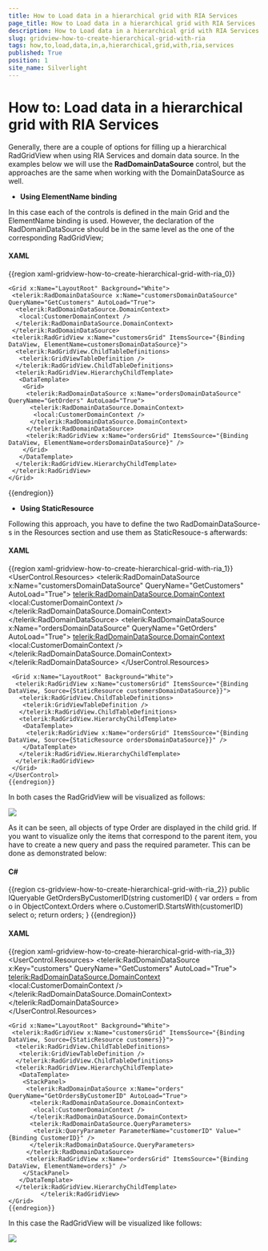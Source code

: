 ```yaml
---
title: How to Load data in a hierarchical grid with RIA Services
page_title: How to Load data in a hierarchical grid with RIA Services
description: How to Load data in a hierarchical grid with RIA Services
slug: gridview-how-to-create-hierarchical-grid-with-ria
tags: how,to,load,data,in,a,hierarchical,grid,with,ria,services
published: True
position: 1
site_name: Silverlight
---
```


# How to: Load data in a hierarchical grid with RIA Services

Generally, there are a couple of options for filling up a hierarchical RadGridView when using RIA Services and domain data source. In the examples below we will use the __RadDomainDataSource__ control, but the approaches are the same when working with the DomainDataSource as well.

* __Using ElementName binding__

In this case each of the controls is defined in the main Grid and the ElementName binding is used. However, the declaration of the RadDomainDataSource should be in the same level as the one of the corresponding RadGridView;

#### __XAML__

{{region xaml-gridview-how-to-create-hierarchical-grid-with-ria_0}}

	<Grid x:Name="LayoutRoot" Background="White">
	 <telerik:RadDomainDataSource x:Name="customersDomainDataSource" QueryName="GetCustomers" AutoLoad="True">
	  <telerik:RadDomainDataSource.DomainContext>
	   <local:CustomerDomainContext />
	  </telerik:RadDomainDataSource.DomainContext>
	 </telerik:RadDomainDataSource>
	 <telerik:RadGridView x:Name="customersGrid" ItemsSource="{Binding DataView, ElementName=customersDomainDataSource}">
	  <telerik:RadGridView.ChildTableDefinitions>
	   <telerik:GridViewTableDefinition />
	  </telerik:RadGridView.ChildTableDefinitions>
	  <telerik:RadGridView.HierarchyChildTemplate>
	   <DataTemplate>
	    <Grid>
	     <telerik:RadDomainDataSource x:Name="ordersDomainDataSource" QueryName="GetOrders" AutoLoad="True">
	      <telerik:RadDomainDataSource.DomainContext>
	       <local:CustomerDomainContext />
	      </telerik:RadDomainDataSource.DomainContext>
	     </telerik:RadDomainDataSource>
	     <telerik:RadGridView x:Name="ordersGrid" ItemsSource="{Binding DataView, ElementName=ordersDomainDataSource}" />
	    </Grid>      
	   </DataTemplate>
	  </telerik:RadGridView.HierarchyChildTemplate>
	 </telerik:RadGridView>
	</Grid>
{{endregion}}


* __Using StaticResource__

Following this approach, you have to define the two RadDomainDataSource-s in the Resources section and use them as StaticResouce-s afterwards:

#### __XAML__

{{region xaml-gridview-how-to-create-hierarchical-grid-with-ria_1}}
	<UserControl x:Class="Hierarchy_RIA.MainPage">
	 <UserControl.Resources>
	  <telerik:RadDomainDataSource x:Name="customersDomainDataSource" QueryName="GetCustomers" AutoLoad="True">
	   <telerik:RadDomainDataSource.DomainContext>
	    <local:CustomerDomainContext />
	   </telerik:RadDomainDataSource.DomainContext>
	  </telerik:RadDomainDataSource>
	  <telerik:RadDomainDataSource x:Name="ordersDomainDataSource" QueryName="GetOrders" AutoLoad="True">
	   <telerik:RadDomainDataSource.DomainContext>
	    <local:CustomerDomainContext />
	   </telerik:RadDomainDataSource.DomainContext>
	  </telerik:RadDomainDataSource>
	 </UserControl.Resources>
	
	 <Grid x:Name="LayoutRoot" Background="White">
	  <telerik:RadGridView x:Name="customersGrid" ItemsSource="{Binding DataView, Source={StaticResource customersDomainDataSource}}">
	   <telerik:RadGridView.ChildTableDefinitions>
	    <telerik:GridViewTableDefinition />
	   </telerik:RadGridView.ChildTableDefinitions>
	   <telerik:RadGridView.HierarchyChildTemplate>
	    <DataTemplate>    
	     <telerik:RadGridView x:Name="ordersGrid" ItemsSource="{Binding DataView, Source={StaticResource ordersDomainDataSource}}" />         
	    </DataTemplate>
	   </telerik:RadGridView.HierarchyChildTemplate>
	  </telerik:RadGridView>
	 </Grid>
	</UserControl>
	{{endregion}}



In both cases the RadGridView will be visualized as follows:

![](images/RadGridView_Hierarchy_RIA1.png)



As it can be seen, all objects of type Order are displayed in the child grid. If you want to visualize only the items that correspond to the parent item, you have to create a new query and pass the required parameter. This can be done as demonstrated below:

#### __C#__

{{region cs-gridview-how-to-create-hierarchical-grid-with-ria_2}}
	public IQueryable<Order> GetOrdersByCustomerID(string customerID)
	  {
	   var orders = from o in ObjectContext.Orders where o.CustomerID.StartsWith(customerID)  select o;
	   return orders;
	  }
	{{endregion}}



#### __XAML__

{{region xaml-gridview-how-to-create-hierarchical-grid-with-ria_3}}
	<UserControl.Resources>
	 <telerik:RadDomainDataSource x:Key="customers" QueryName="GetCustomers" AutoLoad="True">
	  <telerik:RadDomainDataSource.DomainContext>
	   <local:CustomerDomainContext />
	  </telerik:RadDomainDataSource.DomainContext>
	 </telerik:RadDomainDataSource>  
	</UserControl.Resources>
	
	<Grid x:Name="LayoutRoot" Background="White">
	 <telerik:RadGridView x:Name="customersGrid" ItemsSource="{Binding DataView, Source={StaticResource customers}}">
	  <telerik:RadGridView.ChildTableDefinitions>
	   <telerik:GridViewTableDefinition />
	  </telerik:RadGridView.ChildTableDefinitions>
	  <telerik:RadGridView.HierarchyChildTemplate>
	   <DataTemplate>
	    <StackPanel>
	     <telerik:RadDomainDataSource x:Name="orders" QueryName="GetOrdersByCustomerID" AutoLoad="True">
	      <telerik:RadDomainDataSource.DomainContext>
	       <local:CustomerDomainContext />
	      </telerik:RadDomainDataSource.DomainContext>       
	      <telerik:RadDomainDataSource.QueryParameters>
	       <telerik:QueryParameter ParameterName="customerID" Value="{Binding CustomerID}" />
	      </telerik:RadDomainDataSource.QueryParameters>     
	     </telerik:RadDomainDataSource>     
	     <telerik:RadGridView x:Name="ordersGrid" ItemsSource="{Binding DataView, ElementName=orders}" />
	    </StackPanel>
	   </DataTemplate>
	  </telerik:RadGridView.HierarchyChildTemplate>
	         </telerik:RadGridView>
	</Grid>
	{{endregion}}



In this case the RadGridView will be visualized like follows:

![](images/RadGridView_Hierarchy_RIA2.png)
